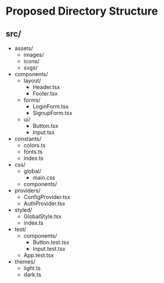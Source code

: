 # Proposed Directory Structure

## src/

- assets/
  - images/
  - icons/
  - svgs/
- components/
  - layout/
    - Header.tsx
    - Footer.tsx
  - forms/
    - LoginForm.tsx
    - SignupForm.tsx
  - ui/
    - Button.tsx
    - Input.tsx
- constants/
  - colors.ts
  - fonts.ts
  - index.ts
- css/
  - global/
    - main.css
  - components/
- providers/
  - ConfigProvider.tsx
  - AuthProvider.tsx
- styled/
  - GlobalStyle.tsx
  - index.ts
- test/
  - components/
    - Button.test.tsx
    - Input.test.tsx
  - App.test.tsx
- themes/
  - light.ts
  - dark.ts
